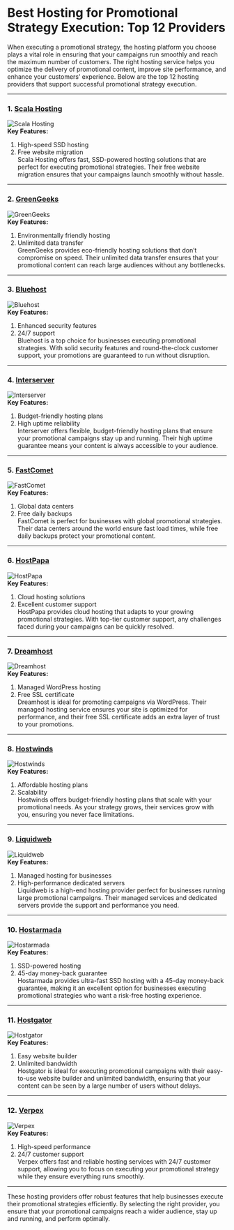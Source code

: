 # Best Hosting for Promotional Strategy Execution: Top 12 Providers

When executing a promotional strategy, the hosting platform you choose plays a vital role in ensuring that your campaigns run smoothly and reach the maximum number of customers. The right hosting service helps you optimize the delivery of promotional content, improve site performance, and enhance your customers’ experience. Below are the top 12 hosting providers that support successful promotional strategy execution.

---

### 1. [Scala Hosting](https://snipitx.com/scala-jy)  
![Scala Hosting](https://i.imgur.com/uJ5JIK3.png "Scala Web Hosting")  
**Key Features:**
1. High-speed SSD hosting  
2. Free website migration  
Scala Hosting offers fast, SSD-powered hosting solutions that are perfect for executing promotional strategies. Their free website migration ensures that your campaigns launch smoothly without hassle.

---

### 2. [GreenGeeks](https://snipitx.com/greengeeks-jy)  
![GreenGeeks](https://i.imgur.com/eEwuntu.jpg "GreenGeeks Hosting")  
**Key Features:**
1. Environmentally friendly hosting  
2. Unlimited data transfer  
GreenGeeks provides eco-friendly hosting solutions that don’t compromise on speed. Their unlimited data transfer ensures that your promotional content can reach large audiences without any bottlenecks.

---

### 3. [Bluehost](https://snipitx.com/bluehost-jy)  
![Bluehost](https://i.imgur.com/PasFF9E.jpeg "Bluehost Hosting")  
**Key Features:**
1. Enhanced security features  
2. 24/7 support  
Bluehost is a top choice for businesses executing promotional strategies. With solid security features and round-the-clock customer support, your promotions are guaranteed to run without disruption.

---

### 4. [Interserver](https://snipitx.com/interserver-jy)  
![Interserver](https://i.imgur.com/OM5dOEW.jpeg "Interserver Hosting")  
**Key Features:**
1. Budget-friendly hosting plans  
2. High uptime reliability  
Interserver offers flexible, budget-friendly hosting plans that ensure your promotional campaigns stay up and running. Their high uptime guarantee means your content is always accessible to your audience.

---

### 5. [FastComet](https://snipitx.com/fastcomet-jy)  
![FastComet](https://i.imgur.com/7qgXuWp.png "FastComet Hosting")  
**Key Features:**
1. Global data centers  
2. Free daily backups  
FastComet is perfect for businesses with global promotional strategies. Their data centers around the world ensure fast load times, while free daily backups protect your promotional content.

---

### 6. [HostPapa](https://snipitx.com/hostpapa-jy)  
![HostPapa](https://i.imgur.com/ouDTkvl.jpeg "HostPapa Hosting")  
**Key Features:**
1. Cloud hosting solutions  
2. Excellent customer support  
HostPapa provides cloud hosting that adapts to your growing promotional strategies. With top-tier customer support, any challenges faced during your campaigns can be quickly resolved.

---

### 7. [Dreamhost](https://snipitx.com/dreamhost-jy)  
![Dreamhost](https://i.imgur.com/rXIg8ip.jpeg "Dreamhost Hosting")  
**Key Features:**
1. Managed WordPress hosting  
2. Free SSL certificate  
Dreamhost is ideal for promoting campaigns via WordPress. Their managed hosting service ensures your site is optimized for performance, and their free SSL certificate adds an extra layer of trust to your promotions.

---

### 8. [Hostwinds](https://snipitx.com/hostwinds-jy)  
![Hostwinds](https://i.imgur.com/53aSNXx.jpeg "Hostwinds Hosting")  
**Key Features:**
1. Affordable hosting plans  
2. Scalability  
Hostwinds offers budget-friendly hosting plans that scale with your promotional needs. As your strategy grows, their services grow with you, ensuring you never face limitations.

---

### 9. [Liquidweb](https://snipitx.com/liquidweb-jy)  
![Liquidweb](https://i.imgur.com/4IvT9SC.jpeg "Liquidweb Hosting")  
**Key Features:**
1. Managed hosting for businesses  
2. High-performance dedicated servers  
Liquidweb is a high-end hosting provider perfect for businesses running large promotional campaigns. Their managed services and dedicated servers provide the support and performance you need.

---

### 10. [Hostarmada](https://snipitx.com/hostarmada-jy)  
![Hostarmada](https://i.imgur.com/KFbdf3o.jpeg "Hostarmada Hosting")  
**Key Features:**
1. SSD-powered hosting  
2. 45-day money-back guarantee  
Hostarmada provides ultra-fast SSD hosting with a 45-day money-back guarantee, making it an excellent option for businesses executing promotional strategies who want a risk-free hosting experience.

---

### 11. [Hostgator](https://snipitx.com/hostgator-jy)  
![Hostgator](https://i.imgur.com/BcVkH57.jpeg "Hostgator Hosting")  
**Key Features:**
1. Easy website builder  
2. Unlimited bandwidth  
Hostgator is ideal for executing promotional campaigns with their easy-to-use website builder and unlimited bandwidth, ensuring that your content can be seen by a large number of users without delays.

---

### 12. [Verpex](https://snipitx.com/verpex-jy)  
![Verpex](https://i.imgur.com/6x5LhiS.jpeg "Verpex Hosting")  
**Key Features:**
1. High-speed performance  
2. 24/7 customer support  
Verpex offers fast and reliable hosting services with 24/7 customer support, allowing you to focus on executing your promotional strategy while they ensure everything runs smoothly.

---

These hosting providers offer robust features that help businesses execute their promotional strategies efficiently. By selecting the right provider, you ensure that your promotional campaigns reach a wider audience, stay up and running, and perform optimally.
